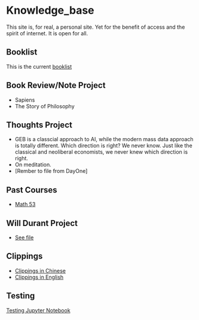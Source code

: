 # Knowledge_base
This site is, for real, a personal site. Yet for the benefit of access and the spirit of internet. It is open for all. 

## Booklist
This is the current [booklist](https://simon-mo.github.io/PKB/Booklist.html)

## Book Review/Note Project
- Sapiens
- The Story of Philosophy

## Thoughts Project
- GEB is a classcial approach to AI, while the modern mass data approach is totally different. Which direction is right? We never know. Just like the classical and neoliberal economists, we never knew which direction is right. 
- On meditation.
- [Rember to file from DayOne]

## Past Courses
- [Math 53](https://simon-mo.github.io/PKB/assets/Math53LectureNotes.pdf)

## Will Durant Project
- [See file](https://simon-mo.github.io/PKB/durant.md)

## Clippings
- [Clippings in Chinese](https://simon-mo.github.io/PKB/clips/zh_clips.html)
- [Clippings in English](https://simon-mo.github.io/PKB/clips/clips.html)

## Testing
[Testing Jupyter Notebook](https://nbviewer.jupyter.org/urls/simon-mo.github.io/PKB/Untitled.ipynb)
